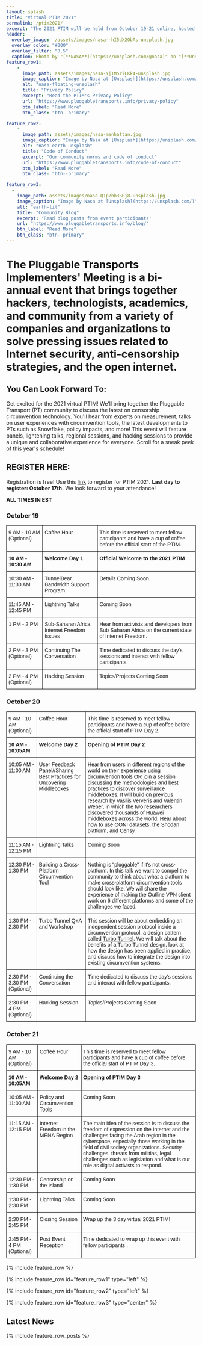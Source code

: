 ```yaml
---
layout: splash
title: "Virtual PTIM 2021"
permalink: /ptim2021/
excerpt: "The 2021 PTIM will be held from October 19-21 online, hosted by Internews"
header:
  overlay_image:  /assets/images/nasa--hI5dX2ObAs-unsplash.jpg
  overlay_color: "#000"
  overlay_filter: "0.5"
  caption: Photo by "[**NASA**](https://unsplash.com/@nasa)" on "[**Unsplash**](https://unsplash.com/)"
feature_row1:
    -
      image_path: assets/images/nasa-Yj1M5riCKk4-unsplash.jpg
      image_caption: "Image by Nasa at [Unsplash](https://unsplash.com/)"
      alt: "nasa-floating-unsplash"
      title: "Privacy Policy"
      excerpt: "Read the PTIM's Privacy Policy"
      url: "https://www.pluggabletransports.info/privacy-policy"
      btn_label: "Read More"
      btn_class: "btn--primary"

feature_row2:
    -
      image_path: assets/images/nasa-manhattan.jpg
      image_caption: "Image by Nasa at [Unsplash](https://unsplash.com/)"
      alt: "nasa-earth-unsplash"
      title: "Code of Conduct"
      excerpt: "Our community norms and code of conduct"
      url: "https://www.pluggabletransports.info/code-of-conduct"
      btn_label: "Read More"
      btn_class: "btn--primary"

feature_row3:
  -
    image_path: assets/images/nasa-Q1p7bh3SHj8-unsplash.jpg
    image_caption: "Image by Nasa at [Unsplash](https://unsplash.com/)"
    alt: "earth-lit"
    title: "Community Blog"
    excerpt: 'Read blog posts from event participants'
    url: "https://www.pluggabletransports.info/blog/"
    btn_label: "Read More"
    btn_class: "btn--primary"
---
```


# The Pluggable Transports Implementers' Meeting is a bi-annual event that brings together hackers, technologists, academics, and community from a variety of companies and organizations to solve pressing issues related to Internet security, anti-censorship strategies, and the open internet.

## You Can Look Forward To:
Get excited for the 2021 virtual PTIM! We'll bring together the Pluggable Transport (PT) community to discuss the latest on censorship circumvention technology.  You'll hear from experts on measurement, talks on user experiences with circumvention tools, the latest developments to PTs such as Snowflake, policy impacts, and more! This event will feature panels, lightening talks, regional sessions, and hacking sessions to provide a unique and collaborative experience for everyone. Scroll for a sneak peek of this year's schedule!  

## REGISTER HERE:
Registration is free! Use this [link](https://cryptpad.fr/form/#/2/form/view/xcj8ordQ48MiCBHlqQjGIQg1tb6bmAFzB3FNiQiD6UQ/) to register for PTIM 2021. **Last day to register: October 17th.** We look forward to your attendance!

**ALL TIMES IN EST**

### October 19
<style type="text/css">
.tg  {border-collapse:collapse;border-spacing:0;}
.tg td{border-color:black;border-style:solid;border-width:1px;font-family:Arial, sans-serif;font-size:14px;
  overflow:hidden;padding:10px 5px;word-break:normal;}
.tg th{border-color:black;border-style:solid;border-width:1px;font-family:Arial, sans-serif;font-size:14px;
  font-weight:normal;overflow:hidden;padding:10px 5px;word-break:normal;}
.tg .tg-0lax{text-align:left;vertical-align:top}
</style>
<table class="tg">
  <tr>
    <td class="tg-0lax"><span style="background-color:inherit">9 AM - 10 AM (Optional)</span> </td>
    <td class="tg-0lax"><span style="background-color:inherit">Coffee Hour</span> </td>
    <td class="tg-0lax"><span style="background-color:inherit">This time is reserved to meet fellow participants and have a cup of coffee before the official start of the PTIM.</span> </td>
  </tr>
<tbody>
  <tr>
    <td class="tg-0lax"><span style="background-color:inherit"><b>10 AM - 10:30 AM</b></span> </td>
    <td class="tg-0lax"><span style="background-color:inherit"><b>Welcome Day 1</b></span> </td>
    <td class="tg-0lax"><span style="background-color:inherit"><b>Official Welcome to the 2021 PTIM</b></span> </td>
  </tr>
  <tr>
    <td class="tg-0lax"><span style="background-color:inherit">10:30 AM - 11:30 AM</span> </td>
    <td class="tg-0lax"><span style="background-color:inherit">TunnelBear Bandwidth Support Program</span> </td>
    <td class="tg-0lax"><span style="background-color:inherit"></span>Details Coming Soon</td>
  </tr>
  <tr>
    <td class="tg-0lax"><span style="background-color:inherit">11:45 AM - 12:45 PM</span> </td>
    <td class="tg-0lax"><span style="background-color:inherit">Lightning Talks</span> </td>
    <td class="tg-0lax"><span style="background-color:inherit"></span>Coming Soon</td>
  </tr>
    <tr>
      <td class="tg-0lax"><span style="background-color:inherit">1 PM - 2 PM</span> </td>
    <td class="tg-0lax"><span style="background-color:inherit">Sub-Saharan Africa Internet Freedom Issues</span> </td>
    <td class="tg-0lax"><span style="background-color:inherit">Hear from activists and developers from Sub Saharan Africa on the current state of Internet Freedom. </span> </td>
  </tr>
      <tr>
      <td class="tg-0lax"><span style="background-color:inherit">2 PM - 3 PM (Optional)</span> </td>
    <td class="tg-0lax"><span style="background-color:inherit">Continuing The Conversation</span> </td>
    <td class="tg-0lax"><span style="background-color:inherit">Time dedicated to discuss the day's sessions and interact with fellow participants.</span> </td>
  </tr>    
  <tr>
      <td class="tg-0lax"><span style="background-color:inherit">2 PM - 4 PM (Optional)</span> </td>
    <td class="tg-0lax"><span style="background-color:inherit">Hacking Session</span> </td>
    <td class="tg-0lax"><span style="background-color:inherit">Topics/Projects Coming Soon</span> </td>
  </tr>    
</tbody>
</table>

### October 20

<style type="text/css">
.tg  {border-collapse:collapse;border-spacing:0;}
.tg td{border-color:black;border-style:solid;border-width:1px;font-family:Arial, sans-serif;font-size:14px;
  overflow:hidden;padding:10px 5px;word-break:normal;}
.tg th{border-color:black;border-style:solid;border-width:1px;font-family:Arial, sans-serif;font-size:14px;
  font-weight:normal;overflow:hidden;padding:10px 5px;word-break:normal;}
.tg .tg-0lax{text-align:left;vertical-align:top}
</style>
<table class="tg">
  <tr>
    <td class="tg-0lax"><span style="background-color:inherit">9 AM - 10 AM (Optional)</span> </td>
    <td class="tg-0lax"><span style="background-color:inherit">Coffee Hour</span> </td>
    <td class="tg-0lax"><span style="background-color:inherit">This time is reserved to meet fellow participants and have a cup of coffee before the official start of PTIM Day 2.</span> </td>
  </tr>
<tbody>
  <tr>
    <td class="tg-0lax"><span style="background-color:inherit"><b>10 AM - 10:05AM</b></span> </td>
    <td class="tg-0lax"><span style="background-color:inherit"><b>Welcome Day 2</b></span> </td>
    <td class="tg-0lax"><span style="background-color:inherit"><b>Opening of PTIM Day 2</b></span> </td>
  </tr>
  <tr>
    <td class="tg-0lax"><span style="background-color:inherit">10:05 AM - 11:00 AM</span> </td>
    <td class="tg-0lax"><span style="background-color:inherit">User Feedback Panel//Sharing Best Practices for Uncovering Middleboxes</span> </td>
    <td class="tg-0lax"><span style="background-color:inherit"></span>Hear from users in different regions of the world on their experience using circumvention tools OR join a session discussing the methodologies and best practices to discover surveillance middleboxes. It will build on previous research by Vasilis Ververis and Valentin Weber, in which the two researchers discovered thousands of Huawei middleboxes across the world. Hear about how to use OONI datasets, the Shodan platform, and Censy.  </td>
  </tr>
  <tr>
    <td class="tg-0lax"><span style="background-color:inherit">11:15 AM - 12:15 PM</span> </td>
    <td class="tg-0lax"><span style="background-color:inherit">Lightning Talks</span> </td>
    <td class="tg-0lax"><span style="background-color:inherit"></span>Coming Soon</td>
  </tr>
    <tr>
      <td class="tg-0lax"><span style="background-color:inherit">12:30 PM - 1:30 PM</span> </td>
    <td class="tg-0lax"><span style="background-color:inherit">Building a Cross- Platform Circumvention Tool</span> </td>
    <td class="tg-0lax"><span style="background-color:inherit">Nothing is "pluggable" if it's not cross-platform. In this talk we want to compel the community to think about what a platform to make cross-platform circumvention tools should look like. We will share the experience of making the Outline VPN client work on 6 different platforms and some of the challenges we faced.</span> </td>
  </tr>
      <tr>
      <td class="tg-0lax"><span style="background-color:inherit">1:30 PM - 2:30 PM</span> </td>
    <td class="tg-0lax"><span style="background-color:inherit">Turbo Tunnel Q+A and Workshop </span> </td>
    <td class="tg-0lax"><span style="background-color:inherit">This session will be about embedding an independent session protocol inside a circumvention protocol, a design pattern called <a href="https://www.bamsoftware.com/papers/turbotunnel/">Turbo Tunnel</a>. We will talk about the benefits of a Turbo Tunnel design, look at how the design has been applied in practice, and discuss how to integrate the design into existing circumvention systems.</span> </td>
  </tr>    
    <tr>
      <td class="tg-0lax"><span style="background-color:inherit">2:30 PM - 3:30 PM (Optional) </span> </td>
    <td class="tg-0lax"><span style="background-color:inherit">Continuing the Conversation </span> </td>
    <td class="tg-0lax"><span style="background-color:inherit">Time dedicated to discuss the day's sessions and interact with fellow participants.</span> </td>
  </tr>    
  <tr>
      <td class="tg-0lax"><span style="background-color:inherit">2:30 PM - 4 PM (Optional)</span> </td>
    <td class="tg-0lax"><span style="background-color:inherit">Hacking Session</span> </td>
    <td class="tg-0lax"><span style="background-color:inherit">Topics/Projects Coming Soon</span> </td>
  </tr>    
</tbody>
</table>

### October 21

<style type="text/css">
.tg  {border-collapse:collapse;border-spacing:0;}
.tg td{border-color:black;border-style:solid;border-width:1px;font-family:Arial, sans-serif;font-size:14px;
  overflow:hidden;padding:10px 5px;word-break:normal;}
.tg th{border-color:black;border-style:solid;border-width:1px;font-family:Arial, sans-serif;font-size:14px;
  font-weight:normal;overflow:hidden;padding:10px 5px;word-break:normal;}
.tg .tg-0lax{text-align:left;vertical-align:top}
</style>
<table class="tg">
  <tr>
    <td class="tg-0lax"><span style="background-color:inherit">9 AM - 10 AM (Optional)</span> </td>
    <td class="tg-0lax"><span style="background-color:inherit">Coffee Hour</span> </td>
    <td class="tg-0lax"><span style="background-color:inherit">This time is reserved to meet fellow participants and have a cup of coffee before the official start of PTIM Day 3.</span> </td>
  </tr>
<tbody>
  <tr>
    <td class="tg-0lax"><span style="background-color:inherit"><b>10 AM - 10:05AM</b></span> </td>
    <td class="tg-0lax"><span style="background-color:inherit"><b>Welcome Day 2</b></span> </td>
    <td class="tg-0lax"><span style="background-color:inherit"><b>Opening of PTIM Day 3</b></span> </td>
  </tr>
  <tr>
    <td class="tg-0lax"><span style="background-color:inherit">10:05 AM - 11:00 AM</span> </td>
    <td class="tg-0lax"><span style="background-color:inherit">Policy and Circumvention Tools</span> </td>
    <td class="tg-0lax"><span style="background-color:inherit"></span>Coming Soon</td>
  </tr>
  <tr>
    <td class="tg-0lax"><span style="background-color:inherit">11:15 AM - 12:15 PM</span> </td>
    <td class="tg-0lax"><span style="background-color:inherit">Internet Freedom in the MENA Region</span> </td>
    <td class="tg-0lax"><span style="background-color:inherit"></span>The main idea of ​​the session is to discuss the freedom of expression on the Internet and the challenges facing the Arab region in the cyberspace, especially those working in the field of civil society organizations. Security challenges, threats from militias, legal challenges such as legislation and what is our role as digital activists to respond.</td>
  </tr>
    <tr>
      <td class="tg-0lax"><span style="background-color:inherit">12:30 PM - 1:30 PM</span> </td>
    <td class="tg-0lax"><span style="background-color:inherit">Censorship on the Island</span> </td>
    <td class="tg-0lax"><span style="background-color:inherit">Coming Soon</span> </td>
  </tr>
      <tr>
      <td class="tg-0lax"><span style="background-color:inherit">1:30 PM - 2:30 PM</span> </td>
    <td class="tg-0lax"><span style="background-color:inherit">Lightning Talks </span> </td>
    <td class="tg-0lax"><span style="background-color:inherit">Coming Soon</span> </td>
  </tr>    
    <tr>
      <td class="tg-0lax"><span style="background-color:inherit">2:30 PM - 2:45 PM </span> </td>
    <td class="tg-0lax"><span style="background-color:inherit">Closing Session</span> </td>
    <td class="tg-0lax"><span style="background-color:inherit">Wrap up the 3 day virtual 2021 PTIM!</span> </td>
  </tr>    
  <tr>
      <td class="tg-0lax"><span style="background-color:inherit">2:45 PM - 4 PM (Optional)</span> </td>
    <td class="tg-0lax"><span style="background-color:inherit">Post Event Reception</span> </td>
    <td class="tg-0lax"><span style="background-color:inherit">Time dedicated to wrap up this event with fellow participants .</span> </td>
  </tr>    
</tbody>
</table>

{% include feature_row %}

{% include feature_row id="feature_row1" type="left" %}

{% include feature_row id="feature_row2" type="left" %}

{% include feature_row id="feature_row3" type="center" %}

## Latest News

{% include feature_row_posts %}
